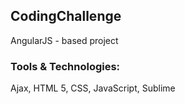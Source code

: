 

## CodingChallenge
AngularJS - based project

### Tools & Technologies: 
Ajax, HTML 5, CSS, JavaScript, Sublime 

